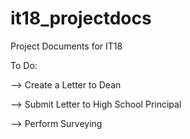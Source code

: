 # it18_projectdocs
Project Documents for IT18

To Do:

--> Create a Letter to Dean

--> Submit Letter to High School Principal

--> Perform Surveying
